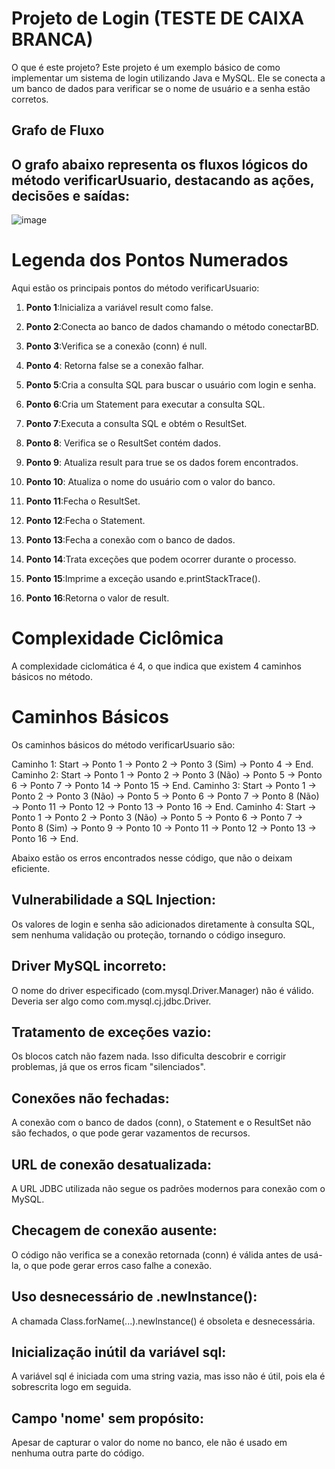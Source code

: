 # Projeto de Login (TESTE DE CAIXA BRANCA)
O que é este projeto?
Este projeto é um exemplo básico de como implementar um sistema de login utilizando Java e MySQL. Ele se conecta a um banco de dados para verificar se o nome de usuário e a senha estão corretos.

## Grafo de Fluxo
## O grafo abaixo representa os fluxos lógicos do método verificarUsuario, destacando as ações, decisões e saídas:

![image](https://github.com/user-attachments/assets/139b7349-aad6-45d5-bffd-5ca775ff5705)


# Legenda dos Pontos Numerados
Aqui estão os principais pontos do método verificarUsuario:

1. **Ponto 1**:Inicializa a variável result como false.

2. **Ponto 2**:Conecta ao banco de dados chamando o método conectarBD.

3. **Ponto 3**:Verifica se a conexão (conn) é null.

4. **Ponto 4**: Retorna false se a conexão falhar.

5. **Ponto 5**:Cria a consulta SQL para buscar o usuário com login e senha.

6. **Ponto 6**:Cria um Statement para executar a consulta SQL.

7. **Ponto 7**:Executa a consulta SQL e obtém o ResultSet.

8. **Ponto 8**: Verifica se o ResultSet contém dados.

9. **Ponto 9**: Atualiza result para true se os dados forem encontrados.

10. **Ponto 10**: Atualiza o nome do usuário com o valor do banco.

11. **Ponto 11**:Fecha o ResultSet.

12. **Ponto 12**:Fecha o Statement.

13. **Ponto 13**:Fecha a conexão com o banco de dados.

14. **Ponto 14**:Trata exceções que podem ocorrer durante o processo.

15. **Ponto 15**:Imprime a exceção usando e.printStackTrace().

16. **Ponto 16**:Retorna o valor de result.

# Complexidade Ciclômica
A complexidade ciclomática é 4, o que indica que existem 4 caminhos básicos no método.

# Caminhos Básicos
Os caminhos básicos do método verificarUsuario são:

Caminho 1: Start → Ponto 1 → Ponto 2 → Ponto 3 (Sim) → Ponto 4 → End.
Caminho 2: Start → Ponto 1 → Ponto 2 → Ponto 3 (Não) → Ponto 5 → Ponto 6 → Ponto 7 → Ponto 14 → Ponto 15 → End.
Caminho 3: Start → Ponto 1 → Ponto 2 → Ponto 3 (Não) → Ponto 5 → Ponto 6 → Ponto 7 → Ponto 8 (Não) → Ponto 11 → Ponto 12 → Ponto 13 → Ponto 16 → End.
Caminho 4: Start → Ponto 1 → Ponto 2 → Ponto 3 (Não) → Ponto 5 → Ponto 6 → Ponto 7 → Ponto 8 (Sim) → Ponto 9 → Ponto 10 → Ponto 11 → Ponto 12 → Ponto 13 → Ponto 16 → End.

Abaixo estão os erros encontrados nesse código, que não o deixam eficiente.

## Vulnerabilidade a SQL Injection:
Os valores de login e senha são adicionados diretamente à consulta SQL, sem nenhuma validação ou proteção, tornando o código inseguro.

## Driver MySQL incorreto:
O nome do driver especificado (com.mysql.Driver.Manager) não é válido. Deveria ser algo como com.mysql.cj.jdbc.Driver.

## Tratamento de exceções vazio: 
Os blocos catch não fazem nada. Isso dificulta descobrir e corrigir problemas, já que os erros ficam "silenciados".

## Conexões não fechadas:
A conexão com o banco de dados (conn), o Statement e o ResultSet não são fechados, o que pode gerar vazamentos de recursos.

## URL de conexão desatualizada:
A URL JDBC utilizada não segue os padrões modernos para conexão com o MySQL.

## Checagem de conexão ausente:
O código não verifica se a conexão retornada (conn) é válida antes de usá-la, o que pode gerar erros caso falhe a conexão.

## Uso desnecessário de .newInstance():
A chamada Class.forName(...).newInstance() é obsoleta e desnecessária.


## Inicialização inútil da variável sql:
A variável sql é iniciada com uma string vazia, mas isso não é útil, pois ela é sobrescrita logo em seguida.

## Campo 'nome' sem propósito:
Apesar de capturar o valor do nome no banco, ele não é usado em nenhuma outra parte do código.




